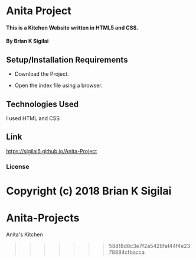 # Anita Project
#### This is a Kitchen Website written in HTML5 and CSS.
#### By Brian K Sigilai
## 
## Setup/Installation Requirements
 * Download the Project.
 
 * Open the index file using a browser.

## Technologies Used
I used HTML and CSS
## Link
https://sigilai5.github.io/Anita-Project
### License
Copyright (c) 2018 **Brian K Sigilai**
=======
# Anita-Projects
Anita's Kitchen
>>>>>>> 58d18d8c3e7f2a5428faf44f4e2378884cfbacca
